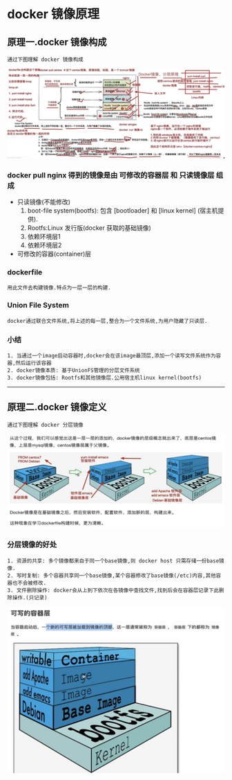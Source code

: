 # docker 镜像原理
## 原理一.docker 镜像构成
	通过下图理解 docker 镜像构成
![](pic/pic_2.jpg)

### docker pull nginx 得到的镜像是由 可修改的容器层 和 只读镜像层 组成
- 只读镜像(不能修改)
	1. boot-file system(bootfs): 包含 [bootloader] 和 [linux kernel] (宿主机提供).
	2. Rootfs:Linux 发行版(docker 获取的基础镜像)
	3. 依赖环境层1
	4. 依赖环境层2
- 可修改的容器(container)层

### dockerfile
	用此文件去构建镜像.特点为一层一层的构建.

### Union File System
	docker通过联合文件系统,将上述的每一层,整合为一个文件系统,为用户隐藏了只读层.

### 小结
	1. 当通过一个image启动容器时,docker会在该image最顶层,添加一个读写文件系统作为容器,然后运行该容器  
	2. docker镜像本质: 基于UnionFS管理的分层文件系统
	3. docker镜像包括: Rootfs和其他镜像层.公用宿主机linux kernel(bootfs)
--------
## 原理二.docker 镜像定义
	通过下图理解 docker 分层镜像
![](pic/pic_3.jpg)
### 分层镜像的好处
	1. 资源的共享: 多个镜像都来自于同一个base镜像,则 docker host 只需存储一份base镜像.
	2. 写时复制: 多个容器共享同一个base镜像,某个容器修改了base镜像(/etc)内容,其他容器也不会被修改.
	3. 文件删除操作: docker会从上到下依次在各镜像中查找文件,找到后会在容器层记录下此删除操作.(只记录)

![](pic/pic_4.jpg)
